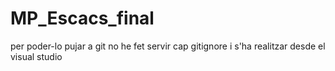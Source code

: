 # MP_Escacs_final
per poder-lo pujar a git no he fet servir cap gitignore i s'ha realitzar desde el visual studio
